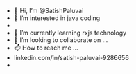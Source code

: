 - 👋 Hi, I’m @SatishPaluvai
- 👀 I’m interested in java coding
- 
- 🌱 I’m currently learning rxjs technology 
- 💞️ I’m looking to collaborate on ...
- 📫 How to reach me ...
- linkedin.com/in/satish-paluvai-9286656
- 

<!---
SatishPaluvai/SatishPaluvai is a ✨ special ✨ repository because its `README.md` (this file) appears on your GitHub profile.
You can click the Preview link to take a look at your changes.
--->
